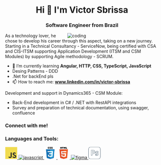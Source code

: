 <h1 align="middle">Hi 👋 I'm Victor Sbrissa</h1>
<h3 align="middle">Software Engineer from Brazil </h3>
<img align="right" alt="coding" width="300" src="https://media0.giphy.com/media/L8K62iTDkzGX6/giphy.gif?cid=790b761109bcf2d1c119b281aa4f6b65ea6e5e2074a56d47&rid=giphy.gif&ct=g">

As a technology lover, he chose to develop his career through this aspect, taking on a new journey. Starting in a Technical Consultancy - ServiceNow, being certified with CSA and CIS-ITSM supporting Application Development (ITSM and CSM Modules) by supporting Agile methodology - SCRUM.

- 🌱 I’m currently learning **Angular, HTTP, CSS, TypeScript, JavaScript**
- Desing Patterns - DDD
- .Net for backEnd pls
- 📫 How to reach me: **www.linkedin.com/in/victor-sbrissa**

Development and support in Dynamics365 - CSM Module:

- Back-End development in C# / .NET with RestAPI integrations
- Survey and preparation of technical documentation, using swagger, confluence

<h3 align="left">Connect with me!</h3>
<p align="left">
</p>

<h3 align="left">Languages and Tools:</h3>

<p align="left"> <a href="https://developer.mozilla.org/en-US/docs/Web/JavaScript" target="_blank" rel="noreferrer"> <img src="https://raw.githubusercontent.com/devicons/devicon/master/icons/javascript/javascript-original.svg" alt="javascript" width="40" height="40"/> </a><a href="https://learn.microsoft.com/en-us/dotnet/" target="_blank" rel="noreferrer"> <img src="https://img.icons8.com/color/512/net-framework.png" alt="javascript" width="40" height="40"/> </a> <a href="https://www.w3schools.com/css/" target="_blank" rel="noreferrer"> <img src="https://raw.githubusercontent.com/devicons/devicon/master/icons/css3/css3-original-wordmark.svg" alt="css3" width="40" height="40"/> </a><a href="https://www.w3.org/html/" target="_blank" rel="noreferrer"> <img src="https://raw.githubusercontent.com/devicons/devicon/master/icons/html5/html5-original-wordmark.svg" alt="html5" width="40" height="40"/> </a> <a href="https://www.figma.com/" target="_blank" rel="noreferrer"> <img src="https://www.vectorlogo.zone/logos/figma/figma-icon.svg" alt="figma" width="40" height="40"/> </a> <a href="https://www.photoshop.com/en" target="_blank" rel="noreferrer"> <img src="https://raw.githubusercontent.com/devicons/devicon/master/icons/photoshop/photoshop-line.svg" alt="photoshop" width="40" height="40"/> 
